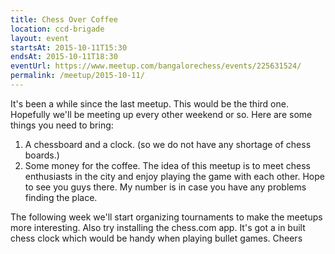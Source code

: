 ```yaml
---
title: Chess Over Coffee 
location: ccd-brigade
layout: event
startsAt: 2015-10-11T15:30
endsAt: 2015-10-11T18:30
eventUrl: https://www.meetup.com/bangalorechess/events/225631524/
permalink: /meetup/2015-10-11/
---
```


It's been a while since the last meetup. This would be the third one. Hopefully we'll be meeting up every other weekend or so.
Here are some things you need to bring:
1. A chessboard and a clock. (so we do not have any shortage of chess boards.)
2. Some money for the coffee. The idea of this meetup is to meet chess enthusiasts in the city and enjoy playing the game with each other.
Hope to see you guys there.
My number is  in case you have any problems finding the place.

The following week we'll start organizing tournaments to make the meetups more interesting. Also try installing the chess.com app. It's got a in built chess clock which would be handy when playing bullet games. Cheers
